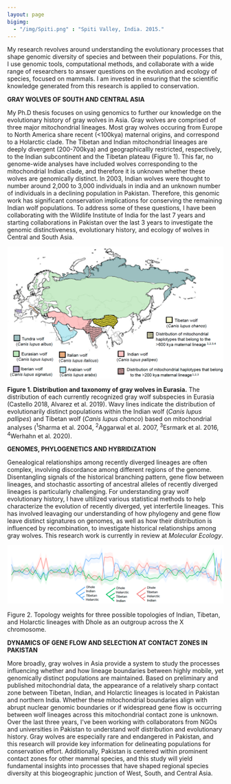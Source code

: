 ```yaml
---
layout: page
bigimg:
  - "/img/Spiti.png" : "Spiti Valley, India. 2015."
--- 
```


My research revolves around understanding the evolutionary processes that shape genomic diversity of species and between their populations. For this, I use genomic tools, computational methods, and collaborate with a wide range of researchers to answer questions on the evolution and ecology of species, focused on mammals. I am invested in ensuring that the scientific knowledge generated from this research is applied to conservation. 


**GRAY WOLVES OF SOUTH AND CENTRAL ASIA**

My Ph.D thesis focuses on using genomics to further our knowledge on the evolutionary history of gray wolves in Asia. Gray wolves are comprised of three major mitochondrial lineages. Most gray wolves occuring from Europe to North America share recent (<100kya) maternal origins, and correspond to a Holarctic clade. The Tibetan and Indian mitochondrial lineages are deeply divergent (200-700kya) and geographicallly restricted, respectively, to the Indian subcontinent and the Tibetan plateau (Figure 1). This far, no genome-wide analyses have included wolves corresponding to the mitochondrial Indian clade, and therefore it is unknown whether these wolves are genomically distinct. In 2003, Indian wolves were thought to number around 2,000 to 3,000 individuals in india and an unknown number of individuals in a declining population in Pakistan. Therefore, this genomic work has significant conservation implications for conserving the remaining Indian wolf populations. To address some of these questions, I have been collaborating with the Wildlife Institute of India for the last 7 years and starting collaborations in Pakistan over the last 3 years to investigate the genomic distinctiveness, evolutionary history, and ecology of wolves in Central and South Asia. 

![me](/img/subspeciesmap.png)

**Figure 1. Distribution and taxonomy of gray wolves in Eurasia.** The distribution of each currently recognized gray wolf subspecies in Eurasia (Castello 2018, Alvarez et al. 2019). Wavy lines indicate the distribution of evolutionarily distinct populations within the Indian wolf (*Canis lupus pallipes*) and Tibetan wolf (*Canis lupus chanco*) based on mitochondrial analyses (<sup>1</sup>Sharma et al. 2004, <sup>2</sup>Aggarwal et al. 2007, <sup>3</sup>Esrmark et al. 2016, <sup>4</sup>Werhahn et al. 2020). 



**GENOMES, PHYLOGENETICS AND HYBRIDIZATION** 

Genealogical relationships among recently diverged lineages are often complex, involving discordance among different regions of the genome. Disentangling signals of the historical branching pattern, gene flow between lineages, and stochastic assorting of ancestral alleles of recently diverged lineages is particularly challenging. For understanding gray wolf evolutionary history, I have ultilized various statistical methods to help characterize the evolution of recently diverged, yet interfertile lineages. This has involved leavaging our understanding of how phylogeny and gene flow leave distinct signatures on genomes, as well as how their distribution is influenced by recombination, to investigate historical relationships among gray wolves. This research work is currently in review at *Molecular Ecology*. 

![me](/img/Topologyweight4.png)

Figure 2. Topology weights for three possible topologies of Indian, Tibetan, and Holarctic lineages with Dhole as an outgroup across the X chromosome.


**DYNAMICS OF GENE FLOW AND SELECTION AT CONTACT ZONES IN PAKISTAN** 

More broadly, gray wolves in Asia provide a system to study the processes influencing whether and how lineage boundaries between highly mobile, yet genomically distinct populations are maintained. Based on preliminary and published mitochondrial data, the appearance of a relatively sharp contact zone between Tibetan, Indian, and Holarctic lineages is located in Pakistan and northern India. Whether these mitochondrial boundaries align with abrupt nuclear genomic boundaries or if widespread gene flow is occurring between wolf lineages across this mitochondrial contact zone is unknown. Over the last three years, I've been working with collaborators from NGOs and universities in Pakistan to understand wolf distribution and evolutionary history. Gray wolves are especially rare and endangered in Pakistan, and this research will provide key information for delineating populations for conservation effort. Additionally, Pakistan is centered within prominent contact zones for other mammal species, and this study will yield fundamental insights into processes that have shaped regional species diversity at this biogeographic junction of West, South, and Central Asia.








